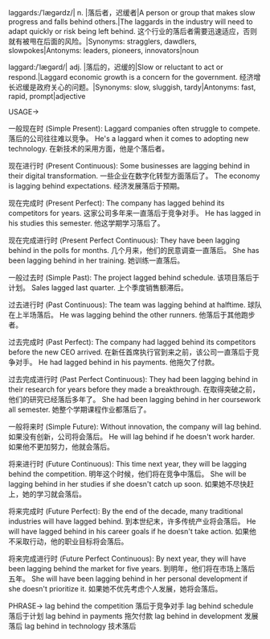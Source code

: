 laggards:/ˈlæɡərdz/| n. |落后者，迟缓者|A person or group that makes slow progress and falls behind others.|The laggards in the industry will need to adapt quickly or risk being left behind.  这个行业的落后者需要迅速适应，否则就有被甩在后面的风险。|Synonyms: stragglers, dawdlers, slowpokes|Antonyms: leaders, pioneers, innovators|noun


laggard:/ˈlæɡərd/| adj. |落后的，迟缓的|Slow or reluctant to act or respond.|Laggard economic growth is a concern for the government. 经济增长迟缓是政府关心的问题。|Synonyms: slow, sluggish, tardy|Antonyms: fast, rapid, prompt|adjective


USAGE->

一般现在时 (Simple Present):
Laggard companies often struggle to compete. 落后的公司往往难以竞争。
He's a laggard when it comes to adopting new technology.  在新技术的采用方面，他是个落后者。


现在进行时 (Present Continuous):
Some businesses are lagging behind in their digital transformation. 一些企业在数字化转型方面落后了。
The economy is lagging behind expectations. 经济发展落后于预期。


现在完成时 (Present Perfect):
The company has lagged behind its competitors for years.  这家公司多年来一直落后于竞争对手。
He has lagged in his studies this semester.  他这学期学习落后了。


现在完成进行时 (Present Perfect Continuous):
They have been lagging behind in the polls for months.  几个月来，他们的民意调查一直落后。
She has been lagging behind in her training. 她训练一直落后。


一般过去时 (Simple Past):
The project lagged behind schedule. 该项目落后于计划。
Sales lagged last quarter. 上个季度销售额滞后。


过去进行时 (Past Continuous):
The team was lagging behind at halftime.  球队在上半场落后。
He was lagging behind the other runners. 他落后于其他跑步者。


过去完成时 (Past Perfect):
The company had lagged behind its competitors before the new CEO arrived. 在新任首席执行官到来之前，该公司一直落后于竞争对手。
He had lagged behind in his payments. 他拖欠了付款。


过去完成进行时 (Past Perfect Continuous):
They had been lagging behind in their research for years before they made a breakthrough. 在取得突破之前，他们的研究已经落后多年了。
She had been lagging behind in her coursework all semester. 她整个学期课程作业都落后了。


一般将来时 (Simple Future):
Without innovation, the company will lag behind. 如果没有创新，公司将会落后。
He will lag behind if he doesn't work harder. 如果他不更加努力，他就会落后。


将来进行时 (Future Continuous):
This time next year, they will be lagging behind the competition. 明年这个时候，他们将在竞争中落后。
She will be lagging behind in her studies if she doesn't catch up soon. 如果她不尽快赶上，她的学习就会落后。


将来完成时 (Future Perfect):
By the end of the decade, many traditional industries will have lagged behind. 到本世纪末，许多传统产业将会落后。
He will have lagged behind in his career goals if he doesn't take action. 如果他不采取行动，他的职业目标将会落后。


将来完成进行时 (Future Perfect Continuous):
By next year, they will have been lagging behind the market for five years. 到明年，他们将在市场上落后五年。
She will have been lagging behind in her personal development if she doesn't prioritize it. 如果她不优先考虑个人发展，她将会落后。



PHRASE->
lag behind the competition  落后于竞争对手
lag behind schedule  落后于计划
lag behind in payments  拖欠付款
lag behind in development  发展落后
lag behind in technology  技术落后



